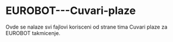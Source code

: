# EUROBOT---Cuvari-plaze
Ovde se nalaze svi fajlovi korisceni od strane tima Cuvari plaze za EUROBOT takmicenje.
